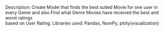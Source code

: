  Description:    Create Model that finds the best suited Movie for one user in every 
                 Genre and also Find what Genre Movies have received the best and worst ratings   
                 based on User Rating.
Libraries used:  Pandas, NumPy, ploty(visualization)
